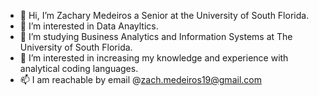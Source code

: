 - 👋 Hi, I’m Zachary Medeiros a Senior at the University of South Florida.
- 👀 I’m interested in Data Anayltics.
- 🌱 I’m studying Business Analytics and Information Systems at The University of South Florida.
- 💞️ I’m interested in increasing my knowledge and experience with analytical coding languages.
- 📫 I am reachable by email @zach.medeiros19@gmail.com

<!---
zmedeiros19/zmedeiros19 is a ✨ special ✨ repository because its `README.md` (this file) appears on your GitHub profile.
You can click the Preview link to take a look at your changes.
--->
